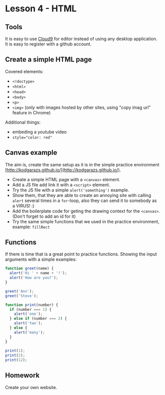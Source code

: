 # Lesson 4 - HTML

## Tools
It is easy to use [Cloud9](https://c9.io/) for editor instead of using any desktop application. It is easy to register with a github account.

## Create a simple HTML page
Covered elements:
- `<!doctype>`
- `<html>`
- `<head>`
- `<body>`
- `<p>`
- `<img>` (only with images hosted by other sites, using "copy imag url" feature in Chrome)

Additional things:
- embeding a youtube video
- `style="color: red"`

## Canvas example
The aim is, create the same setup as it is in the simple practice environment [http://kodgarazs.github.io/](http://kodgarazs.github.io/).
- Create a simple HTML page with a `<canvas>` element.
- Add a JS file add link it with a `<script>` element.
- Try the JS file with a simple `alert('something')` example.
- Show them, that they are able to create an annoying site with calling `alert` several times in a `for`-loop, also they can send it to somebody as a VIRUS! :)
- Add the boilerplate code for geting the drawing context for the `<canvas>`. (Don't forget to add an id for it)
- Try the same simple functions that we used in the practice environment, example: `fillRect`

## Functions
If there is time that is a great point to practice functions. Showing the input arguments with a simple examples:
```js
function greet(name) {
  alert('Hi ' + name + '!');
  alert('How are you?');
}

greet('Ann');
greet('Steve');
```

```js
function print(number) {
  if (number === 1) {
    alert('one');
  } else if (number === 2) {
    alert('two');  
  } else {
    alert('many');
  }
}
  
print(1);
print(2);
print(12);
```

## Homework
Create your own website.
